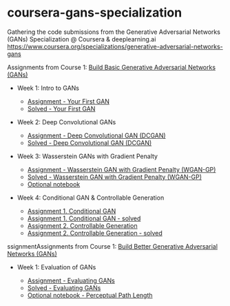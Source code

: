 # coursera-gans-specialization

Gathering the code submissions from the Generative Adversarial Networks (GANs) Specialization @ Coursera & deeplearning.ai <https://www.coursera.org/specializations/generative-adversarial-networks-gans>

Assignments from Course 1: [Build Basic Generative Adversarial Networks (GANs)](https://www.coursera.org/learn/build-basic-generative-adversarial-networks-gans/home/welcome)

- Week 1: Intro to GANs

  - [Assignment - Your First GAN](./Course1/C1W1_Your_First_GAN.ipynb)
  - [Solved - Your First GAN](Course1/C1W1_Your_First_GAN_solved.ipynb)

- Week 2: Deep Convolutional GANs

  - [Assignment - Deep Convolutional GAN (DCGAN)](./Course1/C1_W2_Assignment.ipynb)
  - [Solved - Deep Convolutional GAN (DCGAN)](Course1/C1_W2_Assignment_solved.ipynb)

- Week 3: Wasserstein GANs with Gradient Penalty

  - [Assignment - Wasserstein GAN with Gradient Penalty (WGAN-GP)](./Course1/C1W3_WGAN_GP.ipynb)
  - [Solved - Wasserstein GAN with Gradient Penalty (WGAN-GP)](./Course1/C1W3_WGAN_GP_solved.ipynb)
  - [Optional notebook](./Course1/SNGAN.ipynb)

- Week 4: Conditional GAN & Controllable Generation
  - [Assignment 1. Conditional GAN](./Course1/C1W4A_Build_a_Conditional_GAN.ipynb)
  - [Assignment 1. Conditional GAN - solved](./Course1/C1W4A_Build_a_Conditional_GAN_solved.ipynb)
  - [Assignment 2. Controllable Generation](./Course1/C1W4B_Controllable_Generation.ipynb)
  - [Assignment 2. Controllable Generation - solved](./Course1/C1W4B_Controllable_Generation_solved.ipynb)

ssignmentAssignments from Course 1: [Build Better Generative Adversarial Networks (GANs)](https://www.coursera.org/learn/build-better-generative-adversarial-networks-gans/home/welcome)

- Week 1: Evaluation of GANs

  - [Assignment - Evaluating GANs](./Course2/C2W1_Assignment.ipynb)
  - [Solved - Evaluating GANs](./Course2/C2W1_Assignment_solved.ipynb)
  - [Optional notebook - Perceptual Path Length](./Course2/PPL.ipynb)
